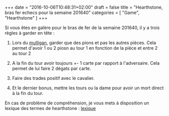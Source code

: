 +++
date = "2016-10-06T10:48:31+02:00"
draft = false
title = "Hearthstone, bras fer echecs pour la semaine 201640"
categories = [ "Game", "Hearthstone" ]
+++

Si vous êtes en galère pour le bras de fer de la semaine 201640,
il y a trois règles à garder en tête : 

1. Lors du [mulligan](http://www.millenium.org/hearthstone-heroes-of-warcraft/accueil/actualites/le-mulligan-dans-hearthstone-mulligan-hearthstone-poussiere-des-arcanes-hs-cartes-main-de-depart-135775), garder que des pions et pas les autres pièces. Cela permet d'avoir 1 ou 2 piosn au tour 1 en fonction de la pièce et entre 2 au tour 2

2. A la fin du tour avoir toujours +- 1 carte par rapport à l'adversaire. Cela permet de lui faire 2 dégats par carte.

3. Faire des trades positif avec le cavalier.

4. Et le dernier bonus, mettre les tours ou la dame pour avoir un mort direct à la fin du tour.

En cas de problème de compréhension, je vous mets à disposition un lexique des termes de hearthstone : [lexique](http://www.millenium.org/hearthstone-heroes-of-warcraft/accueil/guides/lexique-des-termes-du-jeu-lexique-definitions-des-termes-techniques-du-jeu-de-cartes-101316)
